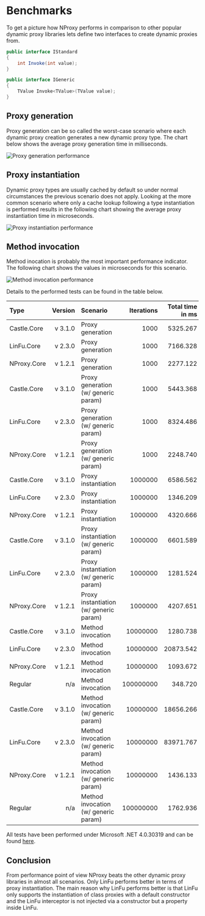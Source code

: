﻿# Benchmarks

To get a picture how NProxy performs in comparison to other popular dynamic proxy libraries lets
define two interfaces to create dynamic proxies from.

```csharp
public interface IStandard
{
    int Invoke(int value);
}

public interface IGeneric
{
    TValue Invoke<TValue>(TValue value);
}
```

## Proxy generation

Proxy generation can be so called the worst-case scenario where each dynamic proxy creation
generates a new dynamic proxy type. The chart below shows the average proxy generation time in
milliseconds.

![Proxy generation performance](https://raw.github.com/mtamme/NProxy/master/Documentation/ProxyGeneration.png "Proxy generation performance")

## Proxy instantiation

Dynamic proxy types are usually cached by default so under normal circumstances the previous scenario does not apply.
Looking at the more common scenario where only a cache lookup following a type instantiation is performed results
in the following chart showing the average proxy instantiation time in microseconds.

![Proxy instantiation performance](https://raw.github.com/mtamme/NProxy/master/Documentation/ProxyInstantiation.png "Proxy instantiation performance")

## Method invocation

Method inocation is probably the most important performance indicator. The following chart shows
the values in microseconds for this scenario.

![Method invocation performance](https://raw.github.com/mtamme/NProxy/master/Documentation/MethodInvocation.png "Method invocation performance")

Details to the performed tests can be found in the table below.

| Type      | Version | Scenario                             | Iterations | Total time in ms | Average time in µs |
|:----------|--------:|:-------------------------------------|-----------:|-----------------:|-------------------:|
|Castle.Core|  v 3.1.0|Proxy generation                      |        1000|          5325.267|            5325.267|
|LinFu.Core |  v 2.3.0|Proxy generation                      |        1000|          7166.328|            7166.328|
|NProxy.Core|  v 1.2.1|Proxy generation                      |        1000|          2277.122|            2277.122|
|Castle.Core|  v 3.1.0|Proxy generation (w/ generic param)   |        1000|          5443.368|            5443.368|
|LinFu.Core |  v 2.3.0|Proxy generation (w/ generic param)   |        1000|          8324.486|            8324.486|
|NProxy.Core|  v 1.2.1|Proxy generation (w/ generic param)   |        1000|          2248.740|            2248.740|
|Castle.Core|  v 3.1.0|Proxy instantiation                   |     1000000|          6586.562|               6.587|
|LinFu.Core |  v 2.3.0|Proxy instantiation                   |     1000000|          1346.209|               1.346|
|NProxy.Core|  v 1.2.1|Proxy instantiation                   |     1000000|          4320.666|               4.321|
|Castle.Core|  v 3.1.0|Proxy instantiation (w/ generic param)|     1000000|          6601.589|               6.602|
|LinFu.Core |  v 2.3.0|Proxy instantiation (w/ generic param)|     1000000|          1281.524|               1.282|
|NProxy.Core|  v 1.2.1|Proxy instantiation (w/ generic param)|     1000000|          4207.651|               4.208|
|Castle.Core|  v 3.1.0|Method invocation                     |    10000000|          1280.738|               0.128|
|LinFu.Core |  v 2.3.0|Method invocation                     |    10000000|         20873.542|               2.087|
|NProxy.Core|  v 1.2.1|Method invocation                     |    10000000|          1093.672|               0.109|
|Regular    |      n/a|Method invocation                     |   100000000|           348.720|               0.003|
|Castle.Core|  v 3.1.0|Method invocation (w/ generic param)  |    10000000|         18656.266|               1.866|
|LinFu.Core |  v 2.3.0|Method invocation (w/ generic param)  |    10000000|         83971.767|               8.397|
|NProxy.Core|  v 1.2.1|Method invocation (w/ generic param)  |    10000000|          1436.133|               0.144|
|Regular    |      n/a|Method invocation (w/ generic param)  |   100000000|          1762.936|               0.018|

All tests have been performed under Microsoft .NET 4.0.30319 and can be found [here](https://github.com/mtamme/NProxy/tree/master/Source/Test/NProxy.Core.Benchmark/).

## Conclusion

From performance point of view NProxy beats the other dynamic proxy libraries in almost all scenarios. Only LinFu performs better
in terms of proxy instantiation. The main reason why LinFu performs better is that LinFu only supports the instantiation of class proxies
with a default constructor and the LinFu interceptor is not injected via a constructor but a property inside LinFu.